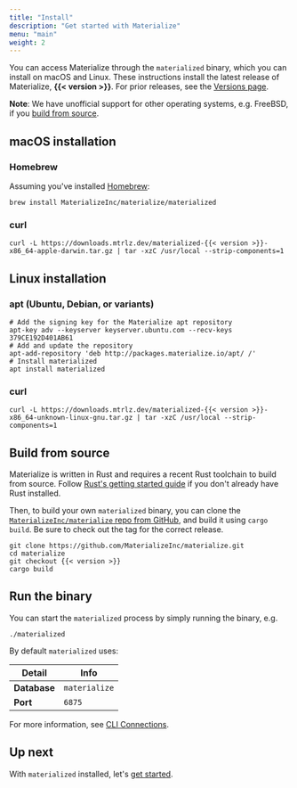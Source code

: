 ```yaml
---
title: "Install"
description: "Get started with Materialize"
menu: "main"
weight: 2
---
```


You can access Materialize through the `materialized` binary, which you can
install on macOS and Linux. These instructions install the latest release of
Materialize, **{{< version >}}**. For prior releases, see the [Versions
page](../versions).

**Note**: We have unofficial support for other operating systems, e.g. FreeBSD, if you [build from source](#build-from-source).

## macOS installation

### Homebrew

Assuming you've installed [Homebrew](https://brew.sh/):

```shell
brew install MaterializeInc/materialize/materialized
```

### curl

```shell
curl -L https://downloads.mtrlz.dev/materialized-{{< version >}}-x86_64-apple-darwin.tar.gz | tar -xzC /usr/local --strip-components=1
```

## Linux installation

### apt (Ubuntu, Debian, or variants)

```shell
# Add the signing key for the Materialize apt repository
apt-key adv --keyserver keyserver.ubuntu.com --recv-keys 379CE192D401AB61
# Add and update the repository
apt-add-repository 'deb http://packages.materialize.io/apt/ /'
# Install materialized
apt install materialized
```

### curl
```shell
curl -L https://downloads.mtrlz.dev/materialized-{{< version >}}-x86_64-unknown-linux-gnu.tar.gz | tar -xzC /usr/local --strip-components=1
```

## Build from source

Materialize is written in Rust and requires a recent Rust toolchain to build
from source. Follow [Rust's getting started
guide](https://www.rust-lang.org/learn/get-started) if you don't already have
Rust installed.

Then, to build your own `materialized` binary, you can clone the
[`MaterializeInc/materialize` repo from GitHub](https://github.com/MaterializeInc/materialize),
and build it using `cargo build`. Be sure to check out the tag for the correct
release.

```shell
git clone https://github.com/MaterializeInc/materialize.git
cd materialize
git checkout {{< version >}}
cargo build
```

## Run the binary

You can start the `materialized` process by simply running the binary, e.g.

```nofmt
./materialized
```

By default `materialized` uses:

Detail | Info
----------|------
**Database** | `materialize`
**Port** | `6875`

For more information, see [CLI Connections](../connect/cli/).

## Up next

With `materialized` installed, let's [get started](../get-started).

